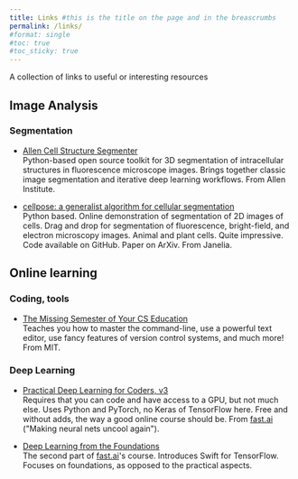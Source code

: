 ```yaml
---
title: Links #this is the title on the page and in the breascrumbs
permalink: /links/
#format: single
#toc: true
#toc_sticky: true
---
```


A collection of links to useful or interesting  resources

<!---
outcommented text
Is this better handled using tags and simple adding as posts? Would be easy to search and make it easy to add some comments to the usage, without being an actual review. Would I use it myself?
-->

## Image Analysis
### Segmentation
- [Allen Cell Structure Segmenter](https://www.allencell.org/segmenter.html)  
Python-based open source toolkit for 3D segmentation of intracellular structures in fluorescence microscope images.
Brings together classic image segmentation and iterative deep learning workflows. From Allen Institute.

- [cellpose: a generalist algorithm for cellular segmentation](http://www.cellpose.org)  
Python based. Online demonstration of segmentation of 2D images of cells. Drag and drop for segmentation of fluorescence, bright-field, and electron microscopy images. Animal and plant cells. Quite impressive. Code available on GitHub. Paper on ArXiv. From Janelia.


## Online learning

### Coding, tools
- [The Missing Semester of Your CS Education](https://missing.csail.mit.edu)  
Teaches you how to master the command-line, use a powerful text editor, use fancy features of version control systems, and much more! From MIT.

### Deep Learning
- [Practical Deep Learning for Coders, v3](https://course.fast.ai/index.html)  
Requires that you can code and have access to a GPU, but not much else. Uses Python and PyTorch, no Keras of TensorFlow here. Free and without adds, the way a good online course should be.
From [fast.ai](https://www.fast.ai) ("Making neural nets uncool again"). 

- [Deep Learning from the Foundations](https://course.fast.ai/part2)  
The second part of [fast.ai](https://www.fast.ai)'s course. Introduces Swift for TensorFlow. Focuses on foundations, as opposed to the practical aspects.



<!-- Global site tag (gtag.js) - Google Analytics -->
<script async src="https://www.googletagmanager.com/gtag/js?id=UA-150233690-2"></script>
<script>
  window.dataLayer = window.dataLayer || [];
  function gtag(){dataLayer.push(arguments);}
  gtag('js', new Date());

  gtag('config', 'UA-150233690-2');
</script>

